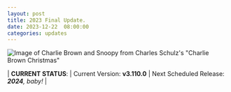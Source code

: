 ```yaml
---
layout: post
title: 2023 Final Update.
date: 2023-12-22  08:00:00
categories: updates
---
```


![Image of Charlie Brown and Snoopy from Charles Schulz's "Charlie Brown Christmas"](https://mcusercontent.com/845c4ebabb5b5ae7a6372c715/images/1466710a-f737-aee0-4b75-dcbbd18f417e.jpg)

| __CURRENT STATUS__:
| Current Version: **v3.110.0**
| Next Scheduled Release: *__2024__, baby!*
|
